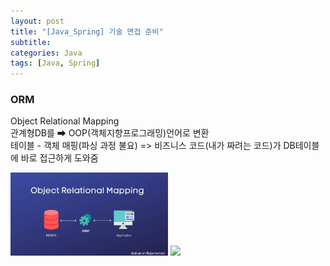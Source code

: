 ```yaml
---
layout: post
title: "[Java_Spring] 기술 면접 준비"
subtitle: 
categories: Java
tags: [Java, Spring]
---
```

### ORM
Object Relational Mapping  
관계형DB를 ➡ OOP(객체지향프로그래밍)언어로 변환  
테이블 - 객체 매핑(파싱 과정 불요)
=> 비즈니스 코드(내가 짜려는 코드)가 DB테이블에 바로 접근하게 도와줌  

<img src="/assets/images/java/orm1.jpeg"  width="50%">  
<img src="/assets/images/java/orm2.jpeg"  width="50%">  
